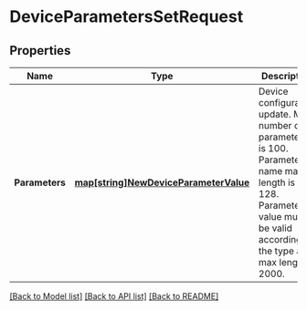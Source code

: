 # DeviceParametersSetRequest

## Properties

Name | Type | Description | Notes
------------ | ------------- | ------------- | -------------
**Parameters** | [**map[string]NewDeviceParameterValue**](NewDeviceParameterValue.md) | Device configuration update. Max number of parameters is 100. Parameter name max length is 128. Parameter value must be valid according to the type and max length is 2000. | [optional] 

[[Back to Model list]](../README.md#documentation-for-models) [[Back to API list]](../README.md#documentation-for-api-endpoints) [[Back to README]](../README.md)


